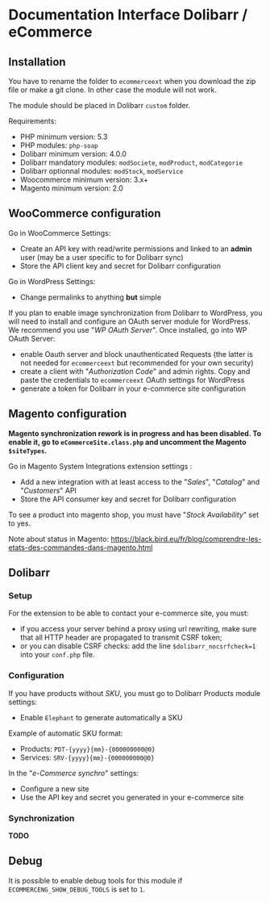 # Documentation Interface Dolibarr / eCommerce

## Installation

You have to rename the folder to `ecommerceext` when you download the zip file or make a git clone. In other case the module will not work.

The module should be placed in Dolibarr `custom` folder.

Requirements:
* PHP minimum version: 5.3
* PHP modules: `php-soap`
* Dolibarr minimum version: 4.0.0
* Dolibarr mandatory modules: `modSociete`, `modProduct`, `modCategorie`
* Dolibarr optionnal modules: `modStock`, `modService`
* Woocommerce minimum version: 3.x+
* Magento minimum version: 2.0

## WooCommerce configuration

Go in WooCommerce Settings:
* Create an API key with read/write permissions and linked to an **admin** user (may be a user specific to for Dolibarr sync)
* Store the API client key and secret for Dolibarr configuration

Go in WordPress Settings:
* Change permalinks to anything **but** simple


If you plan to enable image synchronization from Dolibarr to WordPress, you will need to install and configure an OAuth server module for WordPress.
We recommend you use "_WP OAuth Server_". Once installed, go into WP OAuth Server:
* enable Oauth server and block unauthenticated Requests (the latter is not needed for `ecommerceext` but recommended for your own security)
* create a client with "_Authorization Code_" and admin rights. Copy and paste the credentials to `ecommerceext` OAuth settings for WordPress
* generate a token for Dolibarr in your e-commerce site configuration

## Magento configuration

**Magento synchronization rework is in progress and has been disabled. To enable it, go to `eCommerceSite.class.php` and uncomment the Magento `$siteTypes`.**

Go in Magento System Integrations extension settings :
* Add a new integration with at least access to the "_Sales_", "_Catalog_" and "_Customers_" API
* Store the API consumer key and secret for Dolibarr configuration

To see a product into magento shop, you must have "_Stock Availability_" set to yes.

Note about status in Magento: https://black.bird.eu/fr/blog/comprendre-les-etats-des-commandes-dans-magento.html

## Dolibarr
### Setup

For the extension to be able to contact your e-commerce site, you must:
* if you access your server behind a proxy using url rewriting, make sure that all HTTP header are propagated to transmit CSRF token;
* or you can disable CSRF checks: add the line `$dolibarr_nocsrfcheck=1` into your `conf.php` file.

### Configuration

If you have products without _SKU_, you must go to Dolibarr Products module settings:
* Enable `Elephant` to generate automatically a SKU

Example of automatic SKU format:
* Products: `PDT-{yyyy}{mm}-{000000000@0}`
* Services: `SRV-{yyyy}{mm}-{000000000@0}`

In the "_e-Commerce synchro_" settings:
* Configure a new site
* Use the API key and secret you generated in your e-commerce site


### Synchronization

**TODO**

## Debug

It is possible to enable debug tools for this module if `ECOMMERCENG_SHOW_DEBUG_TOOLS` is set to `1`.

